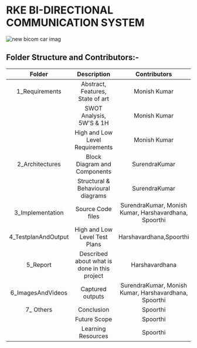 # RKE BI-DIRECTIONAL COMMUNICATION SYSTEM
  ![new bicom car imag](https://user-images.githubusercontent.com/98866123/157823687-00a56937-bd70-4d13-a622-7abfc88dd42b.PNG)

## Folder Structure and Contributors:-
   | Folder | Description | Contributors |
   |:---:|:---:|:---:|
   | 1_Requirements | Abstract, Features, State of art | Monish Kumar |
   |                | SWOT Analysis, 5W'S & 1H | Monish Kumar |
   |                | High and Low Level Requirements | Monish Kumar |
   | 2_Architectures | Block Diagram and Components | SurendraKumar |
   |                 | Structural & Behavioural diagrams | SurendraKumar |
   | 3_Implementation | Source Code files | SurendraKumar,  Monish Kumar, Harshavardhana, Spoorthi |
   | 4_TestplanAndOutput | High and Low Level Test Plans | Harshavardhana,Spoorthi |
   | 5_Report | Described about what is done in this project | Harshavardhana |
   | 6_ImagesAndVideos | Captured outputs |  SurendraKumar,  Monish Kumar, Harshavardhana, Spoorthi |
   | 7_ Others                | Conclusion | Spoorthi |
   |                          | Future Scope | Spoorthi |
   |                          | Learning Resources | Spoorthi |

